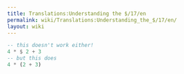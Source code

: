 ```yaml
---
title: Translations:Understanding the $/17/en
permalink: wiki/Translations:Understanding_the_$/17/en/
layout: wiki
---
```


``` Haskell
-- this doesn't work either!
4 * $ 2 + 3
-- but this does
4 * (2 + 3)
```
